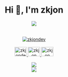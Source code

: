 <h1 align="center">Hi 👋, I'm zkjon</h1>

<h4 align="center">
  <a href="https://apis.es/"><img src="assets/images/trilogo.avif"></a>
</h4>
<br />
<div align="center">
  <a href="https://zkjon.dev" target="_blank">
    <img src="https://img.shields.io/badge/zkjon.dev-000000?style=for-the-badge&logo=github&logoColor=white" alt="zkjondev">
  </a>
</div>
<br />


<div align="center">
  <a href="https://twitter.com/zkjondev" target="_blank">
    <img src="https://raw.githubusercontent.com/rahuldkjain/github-profile-readme-generator/master/src/images/icons/Social/twitter.svg" alt="zkjondev" height="30" width="40">
  </a>
  <a href="https://linkedin.com/in/zkjon" target="_blank">
    <img src="https://raw.githubusercontent.com/rahuldkjain/github-profile-readme-generator/master/src/images/icons/Social/linked-in-alt.svg" alt="zkjon" height="30" width="40">
  </a>
  <a href="https://instagram.com/zkjon" target="_blank">
    <img src="https://raw.githubusercontent.com/rahuldkjain/github-profile-readme-generator/master/src/images/icons/Social/instagram.svg" alt="zkjon" height="30" width="40">
  </a>
  <div/>

<!--
**zkjon/zkjon** is a ✨ _special_ ✨ repository because its `README.md` (this file) appears on your GitHub profile.

Here are some ideas to get you started:

- 🔭 I’m currently working on apis
- 👯 I’m looking to collaborate on spotify
- 💬 Ask me about basket  
- 😄 Pronouns: he/him
- ⚡ Fun fact: I'm a big fan of basketball
-->

<br/>
<picture>
  <source
    srcset="https://github-readme-stats.vercel.app/api?username=zkjon&show_icons=true&count_private=true&include_all_commits=true&theme=dark"
    media="(prefers-color-scheme: dark)"
  />
  <source
    srcset="https://github-readme-stats.vercel.app/api?username=zkjon&show_icons=true&count_private=true&include_all_commits=true"
    media="(prefers-color-scheme: light), (prefers-color-scheme: no-preference)"
  />
  <img src="https://github-readme-stats.vercel.app/api?username=zkjon&show_icons=true&count_private=true&include_all_commits=true" />
</picture>

<br/>
<picture>
  <source
    srcset="https://github-readme-stats.vercel.app/api/top-langs/?username=zkjon&layout=compact&theme=dark"
    media="(prefers-color-scheme: dark)"
  />
  <source
    srcset="https://github-readme-stats.vercel.app/api/top-langs/?username=zkjon&layout=compact"
    media="(prefers-color-scheme: light), (prefers-color-scheme: no-preference)"
  />
  <img src="https://github-readme-stats.vercel.app/api/top-langs/?username=zkjon&layout=compact" />
</picture>